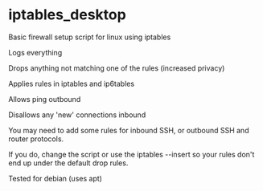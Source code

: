 # iptables_desktop
Basic firewall setup script for linux using iptables

Logs everything

Drops anything not matching one of the rules (increased privacy)

Applies rules in iptables and ip6tables

Allows ping outbound

Disallows any 'new' connections inbound

You may need to add some rules for inbound SSH, or outbound SSH and router protocols. 

If you do, change the script or use the iptables --insert so your rules don't end up under the default drop rules.

Tested for debian (uses apt)
